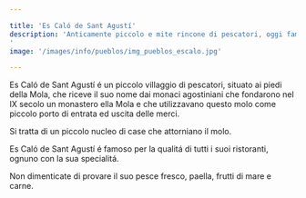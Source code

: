 ```yaml
---

title: 'Es Caló de Sant Agustí'
description: 'Anticamente piccolo e mite rincone di pescatori, oggi famoso per la sua bellezza, tranquillitá e servizi di ristorazione.
'
image: '/images/info/pueblos/img_pueblos_escalo.jpg'

---
```

Es Caló de Sant Agustí é un piccolo villaggio di pescatori, situato ai piedi della Mola, che riceve il suo nome dai monaci agostiniani che fondarono nel IX secolo un monastero ella Mola e che utilizzavano questo molo come piccolo porto di entrata ed uscita delle merci.

Si tratta di un piccolo nucleo di case che attorniano il molo.

Es Caló de Sant Agustí é famoso per la qualitá di tutti i suoi ristoranti, ognuno con la sua specialitá.

Non dimenticate di provare il suo pesce fresco, paella, frutti di mare e carne. 
